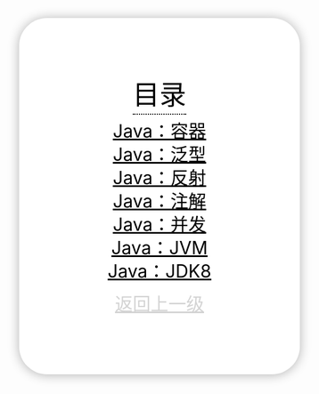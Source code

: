 <html>

<head>
<style type="text/css">
.main{
    background: #fff;
  	padding: 100px;
  	/* border-radius */
 	-webkit-border-radius: 500px;
 	-moz-border-radius: 5;
 	border-radius: 50px;
     /* box-shadow */
 	-webkit-box-shadow: rgba(0,0,0,0.2) 0px 1px 20px;
  	-moz-box-shadow: rgba(0,0,0,0.2) 0px 1px 20px;
  	box-shadow: rgba(0,0,0,0.3) 0px 1px 20px;
}
.title{
	font-size: 3rem;
	color: black;
	display: inline-block;
	line-height: 1;
	padding-bottom: 10px;
	border-bottom: 2px dotted #000000;
}
</style>
</head>


<body>

<div align="center" class="main">
<p><span class="title">目录</span></p>
<a style="font-size: 2rem;color: black;display: inline-block;line-height: 1;padding-bottom: 10px;", href="java-collection.html">Java：容器</a>
<br>
<a style="font-size: 2rem;color: black;display: inline-block;line-height: 1;padding-bottom: 10px;", href="java-generics.html">Java：泛型</a>
<br>
<a style="font-size: 2rem;color: black;display: inline-block;line-height: 1;padding-bottom: 10px;", href="java-reflection.html">Java：反射</a>
<br>
<a style="font-size: 2rem;color: black;display: inline-block;line-height: 1;padding-bottom: 10px;", href="java-annotation.html">Java：注解</a>
<br>
<a style="font-size: 2rem;color: black;display: inline-block;line-height: 1;padding-bottom: 10px;", href="java-concurrency.html">Java：并发</a>
<br>
<a style="font-size: 2rem;color: black;display: inline-block;line-height: 1;padding-bottom: 10px;", href="java-jvm.html">Java：JVM</a>
<br>
<a style="font-size: 2rem;color: black;display: inline-block;line-height: 1;padding-bottom: 10px;", href="java-jdk8.html">Java：JDK8</a>
<br>
<br>
<a  style="font-size: 2rem;color: #D3D3D3;display: inline-block;line-height: 1;padding-bottom: 10px;" href="../../CATALOG.html">返回上一级</a>
</div>


</body>
</html>